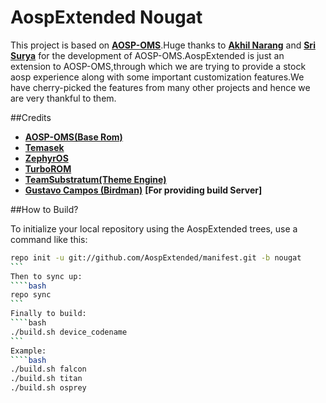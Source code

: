 AospExtended Nougat
===========
This project is based on 
[**AOSP-OMS**](https://github.com/AOSP-RRO).Huge thanks to [**Akhil 
Narang**](https://github.com/akhilnarang) and [**Sri 
Surya**](https://github.com/srisurya95) for the development of 
AOSP-OMS.AospExtended is just an extension to AOSP-OMS,through which we 
are trying to provide a stock aosp experience along with some important 
customization features.We have cherry-picked the features from many 
other projects and hence we are very thankful to them.

##Credits
* [**AOSP-OMS(Base Rom)**](https://github.com/AOSP-RRO)
* [**Temasek**](https://github.com/temasek)
* [**ZephyrOS**](https://github.com/Zephyr-OS)
* [**TurboROM**](https://github.com/TurboROM)
* [**TeamSubstratum(Theme Engine)**](https://github.com/TeamSubstratum)
* [**Gustavo Campos 
(Birdman)**](https://plus.google.com/108014036384818013467) **[For 
providing build Server]**

##How to Build?

To initialize your local repository using the AospExtended trees, use a 
command like this:
````bash
repo init -u git://github.com/AospExtended/manifest.git -b nougat
```
Then to sync up:
````bash
repo sync
```
Finally to build:
````bash
./build.sh device_codename
```
Example:
````bash
./build.sh falcon
./build.sh titan
./build.sh osprey
